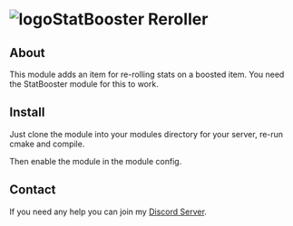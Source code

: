 # ![logo](https://camo.githubusercontent.com/e4f036844d45424178f34d39dc3b0d52fdb82c07c5ef3c2aeb7e3da22c1538b3/68747470733a2f2f692e696d6775722e636f6d2f66517762386d332e706e67)StatBooster Reroller

## About

This module adds an item for re-rolling stats on a boosted item. You need the StatBooster module for this to work.

## Install

Just clone the module into your modules directory for your server, re-run cmake and compile.

Then enable the module in the module config.

## Contact

If you need any help you can join my [Discord Server](https://discord.gg/xdVPGcpJ8C).